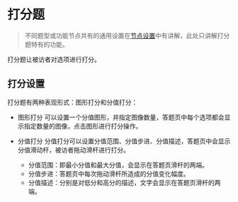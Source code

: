 ```index

```

```tag

```

```summary

```
# 打分题

> 不同题型或功能节点共有的通用设置在[节点设置](../node-setting/concept.md)中有讲解，此处只讲解打分题特有的功能。

打分题让被访者对选项进行打分。

## 打分设置
打分题有两种表现形式：图形打分和分值打分：

+ 图形打分 
可以设置一个分值图形，并指定图像数量，答题页中每个选项都会显示指定数量的图像，点击图形进行打分操作。

+ 分值打分
分值打分可以设置分值范围、分值步进、分值描述，答题页中会显示分值滑动杆，被访者拖动滑杆进行打分。
  + 分值范围：即最小分值和最大分值，会显示在答题页滑杆的两端。
  + 分值步进：答题页中每次拖动滑杆所造成的分值变化幅度。
  + 分值描述：分别是对低分和高分的描述，文字会显示在答题页滑杆的两端。
